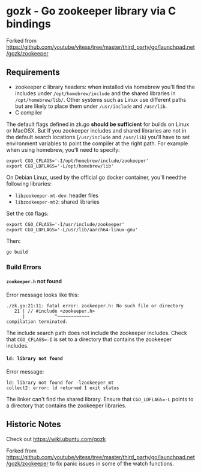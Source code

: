 # gozk - Go zookeeper library via C bindings

Forked from https://github.com/youtube/vitess/tree/master/third_party/go/launchpad.net/gozk/zookeeper

## Requirements

- zookeeper c library headers: when installed via homebrew you'll find the includes under `/opt/homebrew/include` and the shared libraries in `/opt/homebrew/lib/`. Other
  systems such as Linux use different paths but are likely to place them under `/usr/include` and `/usr/lib`.
- C compiler

The default flags defined in zk.go **should be sufficient** for builds on Linux or MacOSX. But If you zookeeper includes and shared libraries are not in the default
search locations (`/usr/include` and `/usr/lib`) you'll have to set environment variables to point the compiler at the right path. For example when using homebrew,
you'll need to specify:

```
export CGO_CFLAGS='-I/opt/homebrew/include/zookeeper'
export CGO_LDFLAGS='-L/opt/homebrew/lib'
```

On Debian Linux, used by the official go docker container, you'll needthe following libraries:

* `libzookeeper-mt-dev`: header files
* `libzookeeper-mt2`: shared libraries

Set the `CGO` flags:

```
export CGO_CFLAGS='-I/usr/include/zookeeper'
export CGO_LDFLAGS='-L/usr/lib/aarch64-linux-gnu'
```

Then:

```
go build
```

### Build Errors

#### `zookeeper.h` not found
Error message looks like this:
```
./zk.go:21:11: fatal error: zookeeper.h: No such file or directory
   21 | // #include <zookeeper.h>
      |           ^~~~~~~~~~~~~
compilation terminated.
```

The include search path does not include the zookeeper includes. Check that `CGO_CFLAGS=-I` is set to a directory that contains the zookeeper includes.

#### `ld: library not found`
Error message:
```
ld: library not found for -lzookeeper_mt
collect2: error: ld returned 1 exit status
```

The linker can't find the shared library. Ensure that `CGO_LDFLAGS=-L` points to a directory that contains the zookeeper libraries.

## Historic Notes

Check out https://wiki.ubuntu.com/gozk

Forked from https://github.com/youtube/vitess/tree/master/third_party/go/launchpad.net/gozk/zookeeper
to fix panic issues in some of the watch functions.
